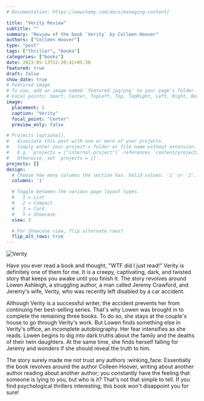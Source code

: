 ```yaml
---
# Documentation: https://wowchemy.com/docs/managing-content/

title: "Verity Review"
subtitle: ""
summary: "Review of the book `Verity` by Colleen Hoover"
authors: ["Colleen Hoover"]
type: "post"
tags: ["thriller", "books"]
categories: ["books"]
date: 2023-05-13T12:20:41+05:30
featured: true
draft: false
show_date: true
# Featured image
# To use, add an image named `featured.jpg/png` to your page's folder.
# Focal points: Smart, Center, TopLeft, Top, TopRight, Left, Right, BottomLeft, Bottom, BottomRight.
image:
  placement: 1
  caption: "Verity"
  focal_point: "Center"
  preview_only: false

# Projects (optional).
#   Associate this post with one or more of your projects.
#   Simply enter your project's folder or file name without extension.
#   E.g. `projects = ["internal-project"]` references `content/project/deep-learning/index.md`.
#   Otherwise, set `projects = []`.
projects: []
design:
  # Choose how many columns the section has. Valid values: '1' or '2'.
  columns: '1'

  # Toggle between the various page layout types.
  #   1 = List
  #   2 = Compact
  #   3 = Card
  #   5 = Showcase
  view: 3

  # For Showcase view, flip alternate rows?
  flip_alt_rows: true
---
```

![Verity](verity.jpg)


Have you ever read a book and thought, "WTF did I just read!" Verity is definitely one of them for me. It is a creepy, captivating, dark, and twisted story that keeps you awake until you finish it. The story revolves around Lowen Ashleigh, a struggling author, a man called Jeremy Crawford, and Jeremy's wife, Verity, who was recently left disabled by a car accident. 

Although Verity is a successful writer, the accident prevents her from continuing her best-selling series. That's why Lowen was brought in to complete the remaining three books. To do so, she stays at the couple's house to go through Verity's work. But Lowen finds something else in Verity's office, an incomplete autobiography. Her fear intensifies as she reads. Lowen begins to dig into dark truths about the family and the deaths of their twin daughters. At the same time, she finds herself falling for Jeremy and wonders if she should reveal the truth to him. 

The story surely made me not trust any authors :winking_face: Essentially the book revolves around the author Colleen Hoover, writing about another author reading about another author; you constantly have the feeling that someone is lying to you, but who is it? That's not that simple to tell. If you find psychological thrillers interesting, this book won't disappoint you for sure!
